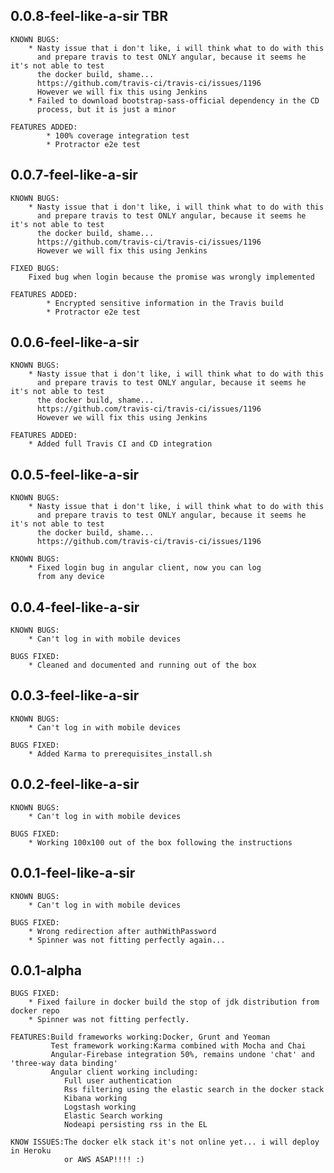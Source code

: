 ## 0.0.8-feel-like-a-sir TBR
    KNOWN BUGS:
        * Nasty issue that i don't like, i will think what to do with this
          and prepare travis to test ONLY angular, because it seems he it's not able to test
          the docker build, shame...
          https://github.com/travis-ci/travis-ci/issues/1196
          However we will fix this using Jenkins
        * Failed to download bootstrap-sass-official dependency in the CD
          process, but it is just a minor

    FEATURES ADDED:
            * 100% coverage integration test
            * Protractor e2e test

## 0.0.7-feel-like-a-sir
    KNOWN BUGS:
        * Nasty issue that i don't like, i will think what to do with this
          and prepare travis to test ONLY angular, because it seems he it's not able to test
          the docker build, shame...
          https://github.com/travis-ci/travis-ci/issues/1196
          However we will fix this using Jenkins
          
    FIXED BUGS:
        Fixed bug when login because the promise was wrongly implemented

    FEATURES ADDED:
            * Encrypted sensitive information in the Travis build
            * Protractor e2e test

## 0.0.6-feel-like-a-sir

    KNOWN BUGS:
        * Nasty issue that i don't like, i will think what to do with this
          and prepare travis to test ONLY angular, because it seems he it's not able to test
          the docker build, shame...
          https://github.com/travis-ci/travis-ci/issues/1196
          However we will fix this using Jenkins

    FEATURES ADDED:
        * Added full Travis CI and CD integration

## 0.0.5-feel-like-a-sir

    KNOWN BUGS:
        * Nasty issue that i don't like, i will think what to do with this
          and prepare travis to test ONLY angular, because it seems he it's not able to test
          the docker build, shame...
          https://github.com/travis-ci/travis-ci/issues/1196
          
    KNOWN BUGS:          
        * Fixed login bug in angular client, now you can log 
          from any device

## 0.0.4-feel-like-a-sir

    KNOWN BUGS:
        * Can't log in with mobile devices

    BUGS FIXED:
        * Cleaned and documented and running out of the box

## 0.0.3-feel-like-a-sir

    KNOWN BUGS:
        * Can't log in with mobile devices

    BUGS FIXED:
        * Added Karma to prerequisites_install.sh

## 0.0.2-feel-like-a-sir

    KNOWN BUGS:
        * Can't log in with mobile devices

    BUGS FIXED:
        * Working 100x100 out of the box following the instructions

## 0.0.1-feel-like-a-sir

    KNOWN BUGS:
        * Can't log in with mobile devices

    BUGS FIXED:
        * Wrong redirection after authWithPassword
        * Spinner was not fitting perfectly again...

## 0.0.1-alpha

    BUGS FIXED:
        * Fixed failure in docker build the stop of jdk distribution from docker repo
        * Spinner was not fitting perfectly.

    FEATURES:Build frameworks working:Docker, Grunt and Yeoman
             Test framework working:Karma combined with Mocha and Chai
             Angular-Firebase integration 50%, remains undone 'chat' and 'three-way data binding'
             Angular client working including:
                Full user authentication
                Rss filtering using the elastic search in the docker stack
                Kibana working
                Logstash working
                Elastic Search working
                Nodeapi persisting rss in the EL

    KNOW ISSUES:The docker elk stack it's not online yet... i will deploy in Heroku
                or AWS ASAP!!!! :)
